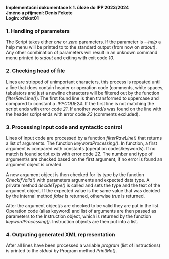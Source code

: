**Implementační dokumentace k 1. úloze do IPP 2023/2024**<br>
**Jméno a příjmení: Denis Fekete**<br>
**Login: xfeket01**

### 1. Handling of parameters
The Script takes either *one* or *zero* parameters. If the parameter is *--help* a help menu will be printed to to the standard output (from now on *stdout*). Any other combination of parameters will result in an unknown command menu printed to *stdout* and exiting with exit code *10*.
### 2. Checking head of file
Lines are stripped of unimportant characters, this process is repeated until a line that does contain header or operation code (comments, white spaces, tabulators and just a newline characters will be filtered out by the function *filterRawLine()*). The first found line is then transformed to uppercase and compared to constant a *.IPPCODE24*. If the first line is not matching the script ends with error code *21*. If another word/s was found on the line with the header script ends with error code *23* (comments excluded).
### 3. Processing input code and syntactic control
Lines of input code are processed by a function *filterRawLine()* that returns a list of arguments. The function *keywordProcessing()*. In function, a first argument is compared with constants (operation codes/keywords). If no match is found script exits with error code *22*. The number and type of argument/s are checked based on the first argument, if no error is found an argument object is created.

A new argument object is then checked for its type by the function *CheckIfValid()* with parameters arguments and expected data type. A private method *decideType()* is called and sets the type and the text of the argument object. If the expected value is the same value that was decided by the internal method *false* is returned, otherwise *true* is returned.

After the argument object/s are checked to be valid they are put in the list. Operation code (alias keyword) and list of arguments are then passed as parameters to the Instruction object, which is returned by the function *keywordProcessing()*. Instruction objects are then put into a list.
### 4. Outputing generated XML representation
After all lines have been processed a variable *program* (list of instructions) is printed to the *stdout* by Program method *PrintMe()*.